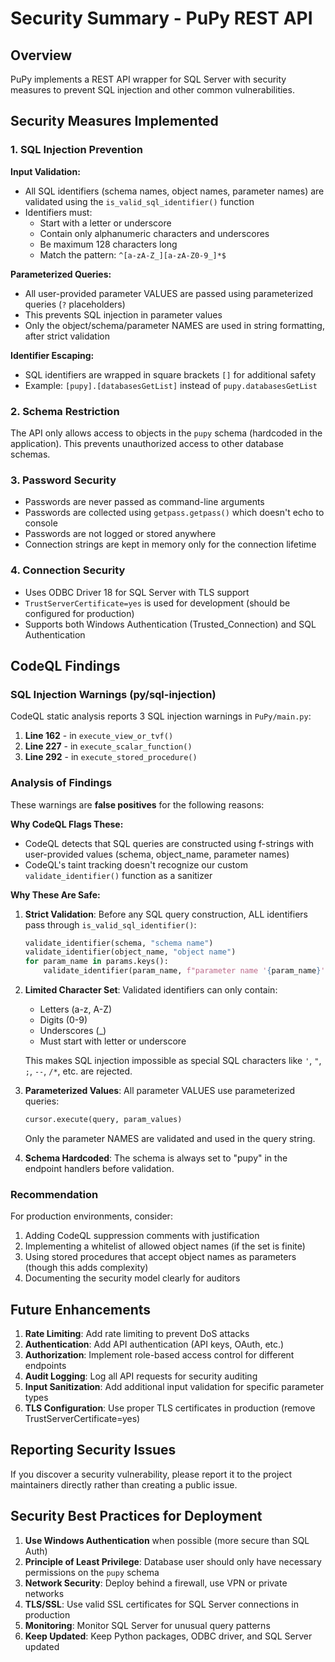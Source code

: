 # Security Summary - PuPy REST API

## Overview

PuPy implements a REST API wrapper for SQL Server with security measures to prevent SQL injection and other common vulnerabilities.

## Security Measures Implemented

### 1. SQL Injection Prevention

**Input Validation:**
- All SQL identifiers (schema names, object names, parameter names) are validated using the `is_valid_sql_identifier()` function
- Identifiers must:
  - Start with a letter or underscore
  - Contain only alphanumeric characters and underscores
  - Be maximum 128 characters long
  - Match the pattern: `^[a-zA-Z_][a-zA-Z0-9_]*$`

**Parameterized Queries:**
- All user-provided parameter VALUES are passed using parameterized queries (`?` placeholders)
- This prevents SQL injection in parameter values
- Only the object/schema/parameter NAMES are used in string formatting, after strict validation

**Identifier Escaping:**
- SQL identifiers are wrapped in square brackets `[]` for additional safety
- Example: `[pupy].[databasesGetList]` instead of `pupy.databasesGetList`

### 2. Schema Restriction

The API only allows access to objects in the `pupy` schema (hardcoded in the application). This prevents unauthorized access to other database schemas.

### 3. Password Security

- Passwords are never passed as command-line arguments
- Passwords are collected using `getpass.getpass()` which doesn't echo to console
- Passwords are not logged or stored anywhere
- Connection strings are kept in memory only for the connection lifetime

### 4. Connection Security

- Uses ODBC Driver 18 for SQL Server with TLS support
- `TrustServerCertificate=yes` is used for development (should be configured for production)
- Supports both Windows Authentication (Trusted_Connection) and SQL Authentication

## CodeQL Findings

### SQL Injection Warnings (py/sql-injection)

CodeQL static analysis reports 3 SQL injection warnings in `PuPy/main.py`:

1. **Line 162** - in `execute_view_or_tvf()`
2. **Line 227** - in `execute_scalar_function()`
3. **Line 292** - in `execute_stored_procedure()`

### Analysis of Findings

These warnings are **false positives** for the following reasons:

**Why CodeQL Flags These:**
- CodeQL detects that SQL queries are constructed using f-strings with user-provided values (schema, object_name, parameter names)
- CodeQL's taint tracking doesn't recognize our custom `validate_identifier()` function as a sanitizer

**Why These Are Safe:**
1. **Strict Validation**: Before any SQL query construction, ALL identifiers pass through `is_valid_sql_identifier()`:
   ```python
   validate_identifier(schema, "schema name")
   validate_identifier(object_name, "object name")
   for param_name in params.keys():
       validate_identifier(param_name, f"parameter name '{param_name}'")
   ```

2. **Limited Character Set**: Validated identifiers can only contain:
   - Letters (a-z, A-Z)
   - Digits (0-9) 
   - Underscores (_)
   - Must start with letter or underscore
   
   This makes SQL injection impossible as special SQL characters like `'`, `"`, `;`, `--`, `/*`, etc. are rejected.

3. **Parameterized Values**: All parameter VALUES use parameterized queries:
   ```python
   cursor.execute(query, param_values)
   ```
   Only the parameter NAMES are validated and used in the query string.

4. **Schema Hardcoded**: The schema is always set to "pupy" in the endpoint handlers before validation.

### Recommendation

For production environments, consider:
1. Adding CodeQL suppression comments with justification
2. Implementing a whitelist of allowed object names (if the set is finite)
3. Using stored procedures that accept object names as parameters (though this adds complexity)
4. Documenting the security model clearly for auditors

## Future Enhancements

1. **Rate Limiting**: Add rate limiting to prevent DoS attacks
2. **Authentication**: Add API authentication (API keys, OAuth, etc.)
3. **Authorization**: Implement role-based access control for different endpoints
4. **Audit Logging**: Log all API requests for security auditing
5. **Input Sanitization**: Add additional input validation for specific parameter types
6. **TLS Configuration**: Use proper TLS certificates in production (remove TrustServerCertificate=yes)

## Reporting Security Issues

If you discover a security vulnerability, please report it to the project maintainers directly rather than creating a public issue.

## Security Best Practices for Deployment

1. **Use Windows Authentication** when possible (more secure than SQL Auth)
2. **Principle of Least Privilege**: Database user should only have necessary permissions on the `pupy` schema
3. **Network Security**: Deploy behind a firewall, use VPN or private networks
4. **TLS/SSL**: Use valid SSL certificates for SQL Server connections in production
5. **Monitoring**: Monitor SQL Server for unusual query patterns
6. **Keep Updated**: Keep Python packages, ODBC driver, and SQL Server updated
